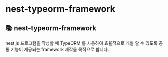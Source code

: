 # nest-typeorm-framework

## :books: nest-typeorm-framework
nest.js 프로그램을 작성할 때 TypeORM 를 사용하여 효율적으로 개발 할 수 있도록 공통 기능이 제공되는 framework 제작을 목적으로 합니다.
